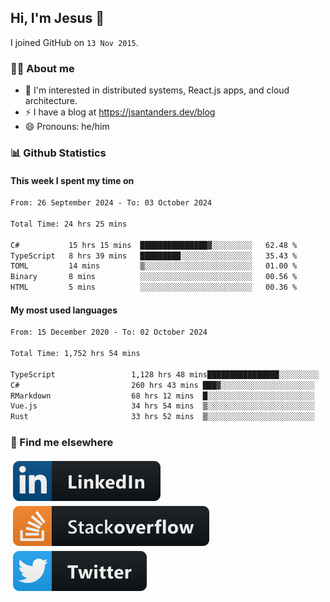 ## Hi, I'm Jesus 👋

I joined GitHub on `13 Nov 2015`.

<!-- Talking about you -->

### 👨‍💻 About me

- 👦 I'm interested in distributed systems, React.js apps, and cloud architecture.
- ⚡️ I have a blog at <https://jsantanders.dev/blog>
- 😄 Pronouns: he/him

### 📊 Github Statistics

#### This week I spent my time on

<!--START_SECTION:weekly-->

```txt
From: 26 September 2024 - To: 03 October 2024

Total Time: 24 hrs 25 mins

C#           15 hrs 15 mins  ███████████████▓░░░░░░░░░   62.48 %
TypeScript   8 hrs 39 mins   █████████░░░░░░░░░░░░░░░░   35.43 %
TOML         14 mins         ▒░░░░░░░░░░░░░░░░░░░░░░░░   01.00 %
Binary       8 mins          ░░░░░░░░░░░░░░░░░░░░░░░░░   00.56 %
HTML         5 mins          ░░░░░░░░░░░░░░░░░░░░░░░░░   00.36 %
```

<!--END_SECTION:weekly-->

#### My most used languages

<!--START_SECTION:alltime-->

```txt
From: 15 December 2020 - To: 02 October 2024

Total Time: 1,752 hrs 54 mins

TypeScript                 1,128 hrs 48 mins████████████████░░░░░░░░░   64.40 %
C#                         260 hrs 43 mins ███▓░░░░░░░░░░░░░░░░░░░░░   14.87 %
RMarkdown                  68 hrs 12 mins  █░░░░░░░░░░░░░░░░░░░░░░░░   03.89 %
Vue.js                     34 hrs 54 mins  ▒░░░░░░░░░░░░░░░░░░░░░░░░   01.99 %
Rust                       33 hrs 52 mins  ▒░░░░░░░░░░░░░░░░░░░░░░░░   01.93 %
```

<!--END_SECTION:alltime-->

### 📢 Find me elsewhere

<p>
  <a target="_blank" href="https://linkedin.com/in/jsantanders">
    <img src="https://github.com/jsantanders/jsantanders/blob/master/img/linkedin.svg" alt="LinkedIn" style="vertical-align:top; margin:4px">
  </a>
  
  <a target="_blank" href="https://stackoverflow.com/users/7318331/jesus-santander">
    <img src="https://github.com/jsantanders/jsantanders/blob/master/img/stackoverflow.svg" alt="StackOverflow" style="vertical-align:top; margin:4px">
  </a>
  
  <a target="_blank" href="http://twitter.com/jsantanders">
    <img src="https://github.com/jsantanders/jsantanders/blob/master/img/twitter.svg" alt="Twitter" style="vertical-align:top; margin:4px">
  </a>
</p>
